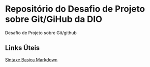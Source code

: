 # Repositório do Desafio de Projeto sobre Git/GiHub da DIO
Desafio de Projeto sobre Git/github

## Links Úteis
[Sintaxe Basica Markdown](https://www.markdownguide.org/basic-syntax)
